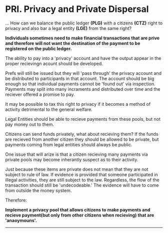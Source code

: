 # PRI. Privacy and Private Dispersal

... How can we balance the public ledger **(PLG)** with a citizens **(CTZ)** right to privacy and also bar a legal entity **(LGE)** from the same right?

**Individuals sometimes need to make financial transactions that are prive and therefore will not want the destination of the payment to be registered on the public ledger.**

The ability to pay into a 'privacy' account and have the output appear in the proper recievingn acount should be developed.

Prefs will still be issued but they will 'pass through' the privacy account and be distributed to participants in that account.  The account should be big enough so that individual payments cannot be 'found out' via inspection.  Payments may split into many incraments and distributed over time and the reciever offered a promise to pay.

It may be possible to tax this right to privacy if it becomes a method of activity detrimental to the general welfare.

Legal Entities should be able to recieve payments from these pools, but not pay money out to them.

Citizens can send funds privately, what about recieving them?  If the funds are recieved from another citizen they should be allowed to be private, but payments coming from legal entities should always be public.

One issue that will arize is that a citizen recieving many payments via private pools may become inherantly suspect as to their activity.

Just because these items are private does not mean that they are not subject to rule of law.  If evidence is provided that someone participated in illegal activities, they are still subject to the law. Regardless, the flow of the transaction should still be 'undecodeable.'  The evidence will have to come from outside the money system.

Therefore:

**Implement a privacy pool that allows citizens to make payments and recieve payment(but only from other citizens when recieving) that are 'anaoymouns'.**

----------






